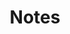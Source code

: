 ---
title: "Notes"
layout: collection
collection: notes
permalink: /notes/
excerpt: "Learning notes I take. Left here for the world to see!"
---